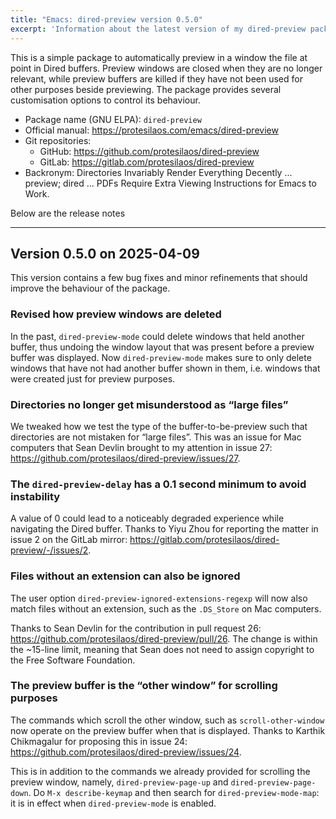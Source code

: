 ```yaml
---
title: "Emacs: dired-preview version 0.5.0"
excerpt: 'Information about the latest version of my dired-preview package for GNU Emacs.'
---
```


This is a simple package to automatically preview in a window the file
at point in Dired buffers. Preview windows are closed when they are no
longer relevant, while preview buffers are killed if they have not
been used for other purposes beside previewing. The package provides
several customisation options to control its behaviour.

+ Package name (GNU ELPA): `dired-preview`
+ Official manual: <https://protesilaos.com/emacs/dired-preview>
+ Git repositories:
  + GitHub: <https://github.com/protesilaos/dired-preview>
  + GitLab: <https://gitlab.com/protesilaos/dired-preview>
+ Backronym: Directories Invariably Render Everything Decently ...
  preview; dired ... PDFs Require Extra Viewing Instructions for Emacs
  to Work.

Below are the release notes

* * *


## Version 0.5.0 on 2025-04-09

This version contains a few bug fixes and minor refinements that
should improve the behaviour of the package.


### Revised how preview windows are deleted

In the past, `dired-preview-mode` could delete windows that held
another buffer, thus undoing the window layout that was present before
a preview buffer was displayed. Now `dired-preview-mode` makes sure to
only delete windows that have not had another buffer shown in them,
i.e. windows that were created just for preview purposes.


### Directories no longer get misunderstood as &ldquo;large files&rdquo;

We tweaked how we test the type of the buffer-to-be-preview such that
directories are not mistaken for &ldquo;large files&rdquo;. This was an issue for
Mac computers that Sean Devlin brought to my attention in issue 27:
<https://github.com/protesilaos/dired-preview/issues/27>.


### The `dired-preview-delay` has a 0.1 second minimum to avoid instability

A value of 0 could lead to a noticeably degraded experience while
navigating the Dired buffer. Thanks to Yiyu Zhou for reporting the
matter in issue 2 on the GitLab mirror:
<https://gitlab.com/protesilaos/dired-preview/-/issues/2>.


### Files without an extension can also be ignored

The user option `dired-preview-ignored-extensions-regexp` will now
also match files without an extension, such as the `.DS_Store` on Mac
computers.

Thanks to Sean Devlin for the contribution in pull request 26:
<https://github.com/protesilaos/dired-preview/pull/26>. The change is
within the ~15-line limit, meaning that Sean does not need to assign
copyright to the Free Software Foundation.


### The preview buffer is the &ldquo;other window&rdquo; for scrolling purposes

The commands which scroll the other window, such as
`scroll-other-window` now operate on the preview buffer when that is
displayed. Thanks to Karthik Chikmagalur for proposing this in issue
24: <https://github.com/protesilaos/dired-preview/issues/24>.

This is in addition to the commands we already provided for scrolling
the preview window, namely, `dired-preview-page-up` and `dired-preview-page-down`.
Do `M-x describe-keymap` and then search for `dired-preview-mode-map`:
it is in effect when `dired-preview-mode` is enabled.
